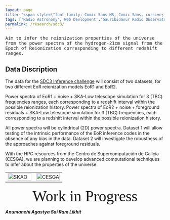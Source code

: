 ```yaml
---
layout: page
title: "<span style=\"font-family: Comic Sans MS, Comic Sans, cursive; font-size:32px;\"> SKAO Science Data Challenge 3b - Inference </span> "
tags: ['Radio Astronomy','Web Devlopment','Gauribidanur Radio Observatory']
permalink: /research/sdc3/
---
```


<span style="font-family: 'Andale Mono', monospace;"> Aim to infer the reionization properties of the universe from the power spectra of the hydrogen-21cm signal from the Epoch of Reionization corresponding to different redshift ranges.  </span>


## Data Discription
The data for the [SDC3 Inference challenge](https://sdc3.skao.int/challenges/inference) will consist of two datasets, for two different EoR reionization models EoR1 and EoR2. 

Power spectra of EoR1 + noise + SKA-Low telescope simulation for 3 (TBC) frequencies ranges, each corresponding to a redshift interval within the possible reionization history. 
Power spectra of EoR2 + noise + foreground residuals + SKA-Low telescope simulation for 3 (TBC) frequencies, each corresponding to a redshift interval within the possible reionization history. 

All power spectra will be cylindrical (2D) power spectra. Dataset 1 will allow testing of the intrinsic performance of the EoR inference codes in the absence of any bias in the data. Dataset 2 will investigate the robustness of the approaches against foreground residuals. 

With the HPC resources from the Centro de Supercomputación de Galicia (CESGA), we are planning to develop advanced computational techniques to infer about the properties of the universe.


<table style="width: 100%;">
<tr>

<td style="width: 50%;"> <!-- Image cell with 40% width -->
<img src="https://github.com/user-attachments/assets/7aec7dd8-0a5f-45d3-ac7b-c34292e32cbe" alt="SKAO" style="width: 100%;">
</td>
<td valign="middle" style="width: 50%;"> <!-- Text cell with 60% width -->
<img src="https://github.com/user-attachments/assets/d316a462-171f-4f75-bce3-671c6b9da4d9" alt="CESGA" style="width: 100%;">
</td>

</tr>
</table>

<div style="text-align: center; font-family: 'Lucida Console'; font-size: 48px;">
<span>Work in Progress</span>
</div>

***Anumanchi Agastya Sai Ram Likhit***
